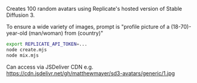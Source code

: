 Creates 100 random avatars using Replicate's hosted version of Stable Diffusion 3.

To ensure a wide variety of images, prompt is "profile picture of a (18-70)-year-old (man/woman) from (country)"

```bash
export REPLICATE_API_TOKEN=...
node create.mjs
node mix.mjs
```

Can access via JSDeliver CDN e.g.
https://cdn.jsdelivr.net/gh/matthewmayer/sd3-avatars/generic/1.jpg

